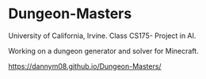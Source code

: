 # Dungeon-Masters
University of California, Irvine. Class CS175- Project in AI. 

Working on a dungeon generator and solver for Minecraft.

https://dannym08.github.io/Dungeon-Masters/
